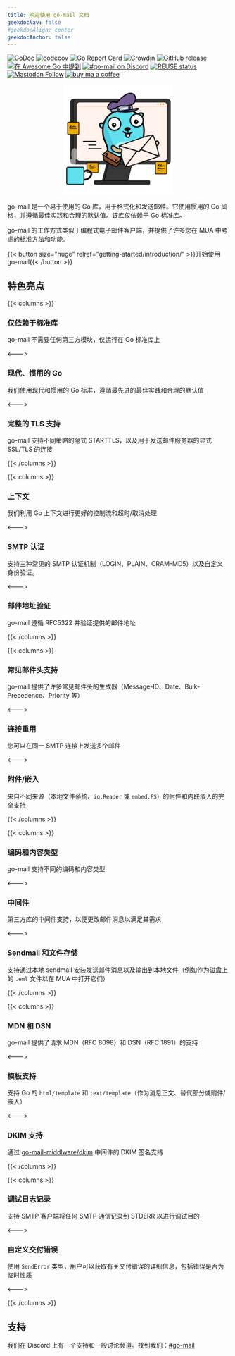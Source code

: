 ```yaml
---
title: 欢迎使用 go-mail 文档
geekdocNav: false
#geekdocAlign: center
geekdocAnchor: false
---
```


[![GoDoc](https://godoc.org/github.com/wneessen/go-mail?status.svg)](https://pkg.go.dev/github.com/wneessen/go-mail)
[![codecov](https://codecov.io/gh/wneessen/go-mail/branch/main/graph/badge.svg?token=37KWJV03MR)](https://codecov.io/gh/wneessen/go-mail)
[![Go Report Card](https://goreportcard.com/badge/github.com/wneessen/go-mail)](https://goreportcard.com/report/github.com/wneessen/go-mail)
[![Crowdin](https://badges.crowdin.net/go-mail/localized.svg)](https://crowdin.com/project/go-mail)
[![GitHub release](https://img.shields.io/github/v/release/wneessen/go-mail)](https://github.com/wneessen/go-mail/releases/latest)
[![在 Awesome Go 中提到](https://awesome.re/mentioned-badge-flat.svg)](https://github.com/avelino/awesome-go) [![#go-mail on Discord](https://img.shields.io/badge/Discord-%23gomail-blue.svg)](https://discord.gg/dbfQyC4s)
[![REUSE status](https://api.reuse.software/badge/github.com/wneessen/go-mail)](https://api.reuse.software/info/github.com/wneessen/go-mail)
<a rel="me" href="https://s.pebcak.de/@go_mail"><img alt="Mastodon Follow" src="https://img.shields.io/mastodon/follow/109378026621298088?domain=https%3A%2F%2Fs.pebcak.de&style=social"></a>
<a href="https://ko-fi.com/D1D24V9IX"><img src="https://uploads-ssl.webflow.com/5c14e387dab576fe667689cf/5cbed8a4ae2b88347c06c923_BuyMeACoffee_blue.png" height="20" alt="buy ma a coffee"></a>

<p align="center"><img src="/go-mail-2.svg" width="250" alt="go-mail logo"/></p>

go-mail 是一个易于使用的 Go 库，用于格式化和发送邮件。它使用惯用的 Go 风格，并遵循最佳实践和合理的默认值。该库仅依赖于 Go 标准库。

go-mail 的工作方式类似于编程式电子邮件客户端，并提供了许多您在 MUA 中考虑的标准方法和功能。

<div class="btn-centered btn-huge">
{{< button size="huge" relref="getting-started/introduction/" >}}开始使用 go-mail{{< /button >}}
</div>

## 特色亮点

{{< columns >}}

### 仅依赖于标准库

go-mail 不需要任何第三方模块，仅运行在 Go 标准库上

<--->

### 现代、惯用的 Go

我们使用现代和惯用的 Go 标准，遵循最先进的最佳实践和合理的默认值

<--->

### 完整的 TLS 支持

go-mail 支持不同策略的隐式 STARTTLS，以及用于发送邮件服务器的显式 SSL/TLS 的连接

{{< /columns >}}

{{< columns >}}

### 上下文

我们利用 Go 上下文进行更好的控制流和超时/取消处理

<--->

### SMTP 认证

支持三种常见的 SMTP 认证机制（LOGIN、PLAIN、CRAM-MD5）以及自定义身份验证。

<--->

### 邮件地址验证

go-mail 遵循 RFC5322 并验证提供的邮件地址

{{< /columns >}}

{{< columns >}}

### 常见邮件头支持

go-mail 提供了许多常见邮件头的生成器（Message-ID、Date、Bulk-Precedence、Priority 等）

<--->

### 连接重用

您可以在同一 SMTP 连接上发送多个邮件

<--->

### 附件/嵌入

来自不同来源（本地文件系统、`io.Reader` 或 `embed.FS`）的附件和内联嵌入的完全支持

{{< /columns >}}

{{< columns >}}

### 编码和内容类型

go-mail 支持不同的编码和内容类型

<--->

### 中间件

第三方库的中间件支持，以便更改邮件消息以满足其需求

<--->

### Sendmail 和文件存储

支持通过本地 sendmail 安装发送邮件消息以及输出到本地文件（例如作为磁盘上的 `.eml` 文件以在 MUA 中打开它们）

{{< /columns >}}

{{< columns >}}

### MDN 和 DSN

go-mail 提供了请求 MDN（RFC 8098）和 DSN（RFC 1891）的支持

<--->

### 模板支持

支持 Go 的 `html/template` 和 `text/template`（作为消息正文、替代部分或附件/嵌入）

<--->

### DKIM 支持

通过 [go-mail-middlware/dkim](https://github.com/wneessen/go-mail-middleware/tree/main/dkim) 中间件的 DKIM 签名支持

{{< /columns >}}

{{< columns >}}

### 调试日志记录

支持 SMTP 客户端将任何 SMTP 通信记录到 STDERR 以进行调试目的

<--->

### 自定义交付错误

使用 `SendError` 类型，用户可以获取有关交付错误的详细信息，包括错误是否为临时性质

<--->

{{< /columns >}}

## 支持
我们在 Discord 上有一个支持和一般讨论频道。找到我们：[#go-mail](https://discord.gg/dbfQyC4s)
